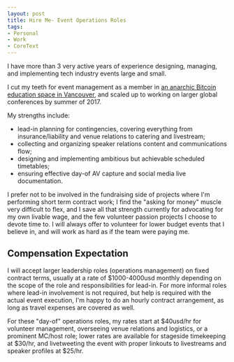 ```yaml
---
layout: post
title: Hire Me- Event Operations Roles
tags:
- Personal
- Work
- CoreText
---
```


I have more than 3 very active years of experience designing, managing, and implementing tech industry events large and small.

I cut my teeth for event management as a member in [an anarchic Bitcoin education space in Vancouver](https://www.dctrl.ca), and scaled up to working on larger global conferences by summer of 2017.

My strengths include:
* lead-in planning for contingencies, covering everything from insurance/liability and venue relations to catering and livestream;
* collecting and organizing speaker relations content and communications flow;
* designing and implementing ambitious but achievable scheduled timetables;
* ensuring effective day-of AV capture and social media live documentation.

I prefer not to be involved in the fundraising side of projects where I'm performing short term contract work; I find the "asking for money" muscle very difficult to flex, and I save all that strength currently for advocating for my own livable wage, and the few volunteer passion projects I choose to devote time to. I will always offer to volunteer for lower budget events that I believe in, and will work as hard as if the team were paying me.

## Compensation Expectation

I will accept larger leadership roles (operations management) on fixed contract terms, usually at a rate of $1000-4000usd monthly depending on the scope of the role and responsibilities for lead-in. For more informal roles where lead-in involvement is not required, but help is required with the actual event execution, I'm happy to do an hourly contract arrangement, as long as travel expenses are covered as well.

For these "day-of" operations roles, my rates start at $40usd/hr for volunteer management, overseeing venue relations and logistics, or a prominent MC/host role; lower rates are available for stageside timekeeping at $30/hr, and livetweeting the event with proper linkouts to livestreams and speaker profiles at $25/hr.

